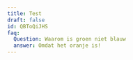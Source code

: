 ```yaml
---
title: Test
draft: false
id: QBToQiJHS
faq:
  Question: Waarom is groen niet blauw
  answer: Omdat het oranje is!
---
```

